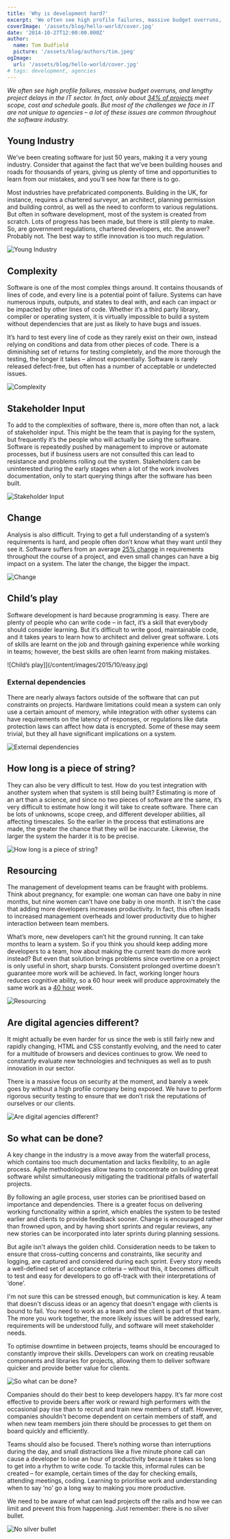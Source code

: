 ```yaml
---
title: 'Why is development hard?'
excerpt: 'We often see high profile failures, massive budget overruns, and lengthy project delays in the IT sector. In fact, only about 34% of projects meet scope, cost and schedule goals. But most of the challenges we face in IT are not unique to agencies – a lot of these issues are common throughout the software industry.'
coverImage: '/assets/blog/hello-world/cover.jpg'
date: '2014-10-27T12:00:00.000Z'
author:
  name: Tom Dudfield
  picture: '/assets/blog/authors/tim.jpeg'
ogImage:
  url: '/assets/blog/hello-world/cover.jpg'
# tags: development, agencies
---
```


*We often see high profile failures, massive budget overruns, and lengthy project delays in the IT sector. In fact, only about [34% of projects](http://esj.com/articles/2010/10/05/managing-requirement-changes.aspx) meet scope, cost and schedule goals. But most of the challenges we face in IT are not unique to agencies – a lot of these issues are common throughout the software industry.*

## Young Industry

We've been creating software for just 50 years, making it a very young industry. Consider that against the fact that we've been building houses and roads for thousands of years, giving us plenty of time and opportunities to learn from our mistakes, and you’ll see how far there is to go. 

Most industries have prefabricated components. Building in the UK, for instance, requires a chartered surveyor, an architect, planning permission and building control, as well as the need to conform to various regulations. But often in software development, most of the system is created from scratch. Lots of progress has been made, but there is still plenty to make. So, are government regulations, chartered developers, etc. the answer? Probably not. The best way to stifle innovation is too much regulation.

![Young Industry](https://tomdudfield.com/content/images/2015/10/new_industry.jpg)

## Complexity

Software is one of the most complex things around. It contains thousands of lines of code, and every line is a potential point of failure. Systems can have numerous inputs, outputs, and states to deal with, and each can impact or be impacted by other lines of code. Whether it’s a third party library, compiler or operating system, it is virtually impossible to build a system without dependencies that are just as likely to have bugs and issues.  

It’s hard to test every line of code as they rarely exist on their own, instead relying on conditions and data from other pieces of code. There is a diminishing set of returns for testing completely, and the more thorough the testing, the longer it takes – almost exponentially. Software is rarely released defect-free, but often has a number of acceptable or undetected issues.

![Complexity](https://tomdudfield.com/content/images/2015/10/complexity.jpg)	

## Stakeholder Input

To add to the complexities of software, there is, more often than not, a lack of stakeholder input. This might be the team that is paying for the system, but frequently it’s the people who will actually be using the software. Software is repeatedly pushed by management to improve or automate processes, but if business users are not consulted this can lead to resistance and problems rolling out the system. Stakeholders can be uninterested during the early stages when a lot of the work involves documentation, only to start querying things after the software has been built.

![Stakeholder Input](https://tomdudfield.com/content/images/2015/10/stakeholder_input.jpg)

## Change

Analysis is also difficult. Trying to get a full understanding of a system’s requirements is hard, and people often don’t know what they want until they see it. Software suffers from an average [25% change](http://www.stevemcconnell.com/ieeesoftware/bp05.htm) in requirements throughout the course of a project, and even small changes can have a big impact on a system. The later the change, the bigger the impact. 

![Change](https://tomdudfield.com/content/images/2015/10/change.jpg)

## Child’s play

Software development is hard because programming is easy. There are plenty of people who can write code – in fact, it’s a skill that everybody should consider learning. But it’s difficult to write good, maintainable code, and it takes years to learn how to architect and deliver great software. Lots of skills are learnt on the job and through gaining experience while working in teams; however, the best skills are often learnt from making mistakes.

![Child’s play]](/content/images/2015/10/easy.jpg)

### External dependencies

There are nearly always factors outside of the software that can put constraints on projects. Hardware limitations could mean a system can only use a certain amount of memory, while integration with other systems can have requirements on the latency of responses, or regulations like data protection laws can affect how data is encrypted. Some of these may seem trivial, but they all have significant implications on a system.

![External dependencies](https://tomdudfield.com/content/images/2015/10/dependencies.jpg)

## How long is a piece of string?

They can also be very difficult to test. How do you test integration with another system when that system is still being built? Estimating is more of an art than a science, and since no two pieces of software are the same, it’s very difficult to estimate how long it will take to create software. There can be lots of unknowns, scope creep, and different developer abilities, all affecting timescales. So the earlier in the process that estimations are made, the greater the chance that they will be inaccurate. Likewise, the larger the system the harder it is to be precise.

![How long is a piece of string?](https://tomdudfield.com/content/images/2015/10/string.jpg)

## Resourcing

The management of development teams can be fraught with problems. Think about pregnancy, for example: one woman can have one baby in nine months, but nine women can’t have one baby in one month. It isn't the case that adding more developers increases productivity. In fact, this often leads to increased management overheads and lower productivity due to higher interaction between team members.

What’s more, new developers can’t hit the ground running. It can take months to learn a system. So if you think you should keep adding more developers to a team, how about making the current team do more work instead? But even that solution brings problems since overtime on a project is only useful in short, sharp bursts. Consistent prolonged overtime doesn't guarantee more work will be achieved. In fact, working longer hours reduces cognitive ability, so a 60 hour week will produce approximately the same work as a [40 hour](http://www.alternet.org/story/154518/why_we_have_to_go_back_to_a_40-hour_work_week_to_keep_our_sanity?) week.

![Resourcing](https://tomdudfield.com/content/images/2015/10/resourcing.jpg)	

## Are digital agencies different? 

It might actually be even harder for us since the web is still fairly new and rapidly changing, HTML and CSS constantly evolving, and the need to cater for a multitude of browsers and devices continues to grow. We need to constantly evaluate new technologies and techniques as well as to push innovation in our sector. 

There is a massive focus on security at the moment, and barely a week goes by without a high profile company being exposed. We have to perform rigorous security testing to ensure that we don’t risk the reputations of ourselves or our clients.

![Are digital agencies different?](https://tomdudfield.com/content/images/2015/10/agencies.jpg)

## So what can be done? 

A key change in the industry is a move away from the waterfall process, which contains too much documentation and lacks flexibility, to an agile process. Agile methodologies allow teams to concentrate on building great software whilst simultaneously mitigating the traditional pitfalls of waterfall projects. 

By following an agile process, user stories can be prioritised based on importance and dependencies. There is a greater focus on delivering working functionality within a sprint, which enables the system to be tested earlier and clients to provide feedback sooner. Change is encouraged rather than frowned upon, and by having short sprints and regular reviews, any new stories can be incorporated into later sprints during planning sessions. 

But agile isn't always the golden child. Consideration needs to be taken to ensure that cross-cutting concerns and constraints, like security and logging, are captured and considered during each sprint. Every story needs a well-defined set of acceptance criteria – without this, it becomes difficult to test and easy for developers to go off-track with their interpretations of ‘done’.

I'm not sure this can be stressed enough, but communication is key. A team that doesn't discuss ideas or an agency that doesn't engage with clients is bound to fail. You need to work as a team and the client is part of that team. The more you work together, the more likely issues will be addressed early, requirements will be understood fully, and software will meet stakeholder needs. 

To optimise downtime in between projects, teams should be encouraged to constantly improve their skills. Developers can work on creating reusable components and libraries for projects, allowing them to deliver software quicker and provide better value for clients.

![So what can be done?](https://tomdudfield.com/content/images/2015/10/awards.jpg)

Companies should do their best to keep developers happy. It’s far more cost effective to provide beers after work or reward high performers with the occasional pay rise than to recruit and train new members of staff. However, companies shouldn't become dependent on certain members of staff, and when new team members join there should be processes to get them on board quickly and efficiently. 

Teams should also be focused. There’s nothing worse than interruptions during the day, and small distractions like a five minute phone call can cause a developer to lose an hour of productivity because it takes so long to get into a rhythm to write code. To tackle this, informal rules can be created – for example, certain times of the day for checking emails, attending meetings, coding. Learning to prioritise work and understanding when to say ‘no’ go a long way to making you more productive.

We need to be aware of what can lead projects off the rails and how we can limit and prevent this from happening. Just remember: there is no silver bullet.

![No silver bullet](https://tomdudfield.com/content/images/2015/10/silver_bullet.jpg)